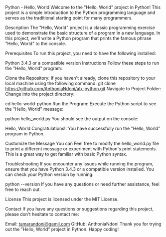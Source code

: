 Python - Hello, World
Welcome to the "Hello, World" project in Python! This project is a simple introduction to the Python programming language and serves as the traditional starting point for many programmers.

Description
The "Hello, World" project is a classic programming exercise used to demonstrate the basic structure of a program in a new language. In this project, we'll write a Python program that prints the famous phrase "Hello, World" to the console.

Prerequisites
To run this project, you need to have the following installed:

Python 3.4.3 or a compatible version
Instructions
Follow these steps to run the "Hello, World" program:

Clone the Repository: If you haven't already, clone this repository to your local machine using the following command:
git clone https://github.com/AnthoniaNdoni/alx-python.git
Navigate to Project Folder: Change into the project directory:

cd hello-world-python
Run the Program: Execute the Python script to see the "Hello, World" message:

python hello_world.py
You should see the output on the console:

Hello, World
Congratulations!: You have successfully run the "Hello, World" program in Python.

Customize the Message
You can Feel free to modify the hello_world.py file to print a different message or experiment with Python's print statements. This is a great way to get familiar with basic Python syntax.

Troubleshooting
If you encounter any issues while running the program, ensure that you have Python 3.4.3 or a compatible version installed. You can check your Python version by running:

python --version
If you have any questions or need further assistance, feel free to reach out.

License
This project is licensed under the MIT License.

Contact
If you have any questions or suggestions regarding this project, please don't hesitate to contact me:

Email: tamarandoni@gamil.com
GitHub: AnthoniaNdoni
Thank you for trying out the "Hello, World" project in Python. Happy coding!






